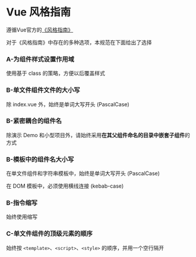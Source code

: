 # Vue 风格指南

遵循Vue官方的[《风格指南》](https://cn.vuejs.org/v2/style-guide/)

对于《风格指南》中存在的多种选项，本规范在下面给出了选择


### A-为组件样式设置作用域

使用基于 class 的策略，方便以后覆盖样式


### B-单文件组件文件的大小写

除 index.vue 外，始终是单词大写开头 (PascalCase)


### B-紧密耦合的组件名

除演示 Demo 和小型项目外，请始终采用**在其父组件命名的目录中嵌套子组件**的方式


### B-模板中的组件名大小写

在单文件组件和字符串模板中，始终是单词大写开头 (PascalCase)

在 DOM 模板中，必须使用横线连接 (kebab-case)


### B-指令缩写

始终使用缩写


### C-单文件组件的顶级元素的顺序

始终按 `<template>`、`<script>`、`<style>` 的顺序，并用一个空行隔开
